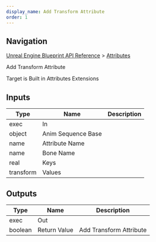 ```yaml
---
display_name: Add Transform Attribute
order: 1
---
```

## Navigation

[Unreal Engine Blueprint API Reference](https://dev.epicgames.com/documentation/en-us/unreal-engine/BlueprintAPI) > [Attributes](https://dev.epicgames.com/documentation/en-us/unreal-engine/BlueprintAPI/Attributes)

Add Transform Attribute

Target is Built in Attributes Extensions

## Inputs

| Type | Name | Description |
| --- | --- | --- |
| exec | In |  |
| object | Anim Sequence Base |  |
| name | Attribute Name |  |
| name | Bone Name |  |
| real | Keys |  |
| transform | Values |  |

## Outputs

| Type | Name | Description |
| --- | --- | --- |
| exec | Out |  |
| boolean | Return Value | Add Transform Attribute |
